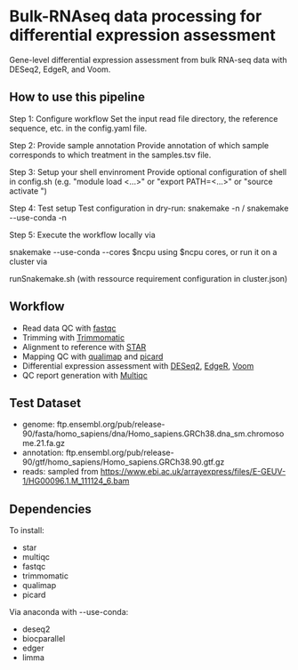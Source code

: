 # Bulk-RNAseq data processing for differential expression assessment

Gene-level differential expression assessment from bulk RNA-seq data with DESeq2, EdgeR, and Voom.

## How to use this pipeline

Step 1: Configure workflow
Set the input read file directory, the reference sequence, etc. in the config.yaml file.

Step 2: Provide sample annotation
Provide annotation of which sample corresponds to which treatment in the samples.tsv file.

Step 3: Setup your shell envinroment
Provide optional configuration of shell in config.sh (e.g. "module load <...>" or "export PATH=<...>" or "source activate <environment>")

Step 4: Test setup
Test configuration in dry-run: snakemake -n / snakemake --use-conda -n

Step 5:
Execute the workflow locally via

snakemake --use-conda --cores $ncpu
using $ncpu cores, or run it on a cluster via

runSnakemake.sh (with ressource requirement configuration in cluster.json)

## Workflow

- Read data QC with [fastqc](https://www.bioinformatics.babraham.ac.uk/projects/fastqc/)
- Trimming with [Trimmomatic](http://www.usadellab.org/cms/?page=trimmomatic)
- Alignment to reference with [STAR](https://github.com/alexdobin/STAR)
- Mapping QC with [qualimap](http://qualimap.bioinfo.cipf.es/) and [picard](https://broadinstitute.github.io/picard/)
- Differential expression assessment with [DESeq2](https://bioconductor.org/packages/release/bioc/html/DESeq2.html), [EdgeR](https://bioconductor.org/packages/release/bioc/html/edgeR.html), [Voom](https://genomebiology.biomedcentral.com/articles/10.1186/gb-2014-15-2-r29)
- QC report generation with [Multiqc](https://multiqc.info/)


## Test Dataset

- genome: ftp.ensembl.org/pub/release-90/fasta/homo_sapiens/dna/Homo_sapiens.GRCh38.dna_sm.chromosome.21.fa.gz
- annotation: ftp.ensembl.org/pub/release-90/gtf/homo_sapiens/Homo_sapiens.GRCh38.90.gtf.gz
- reads: sampled from https://www.ebi.ac.uk/arrayexpress/files/E-GEUV-1/HG00096.1.M_111124_6.bam

## Dependencies

To install:
- star
- multiqc
- fastqc
- trimmomatic
- qualimap
- picard

Via anaconda with --use-conda:
- deseq2
- biocparallel
- edger
- limma
